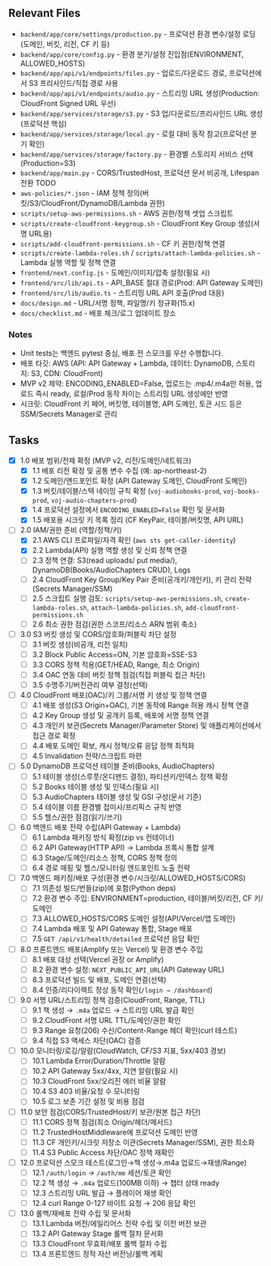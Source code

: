 ## Relevant Files

- `backend/app/core/settings/production.py` - 프로덕션 환경 변수/설정 로딩 (도메인, 버킷, 리전, CF 키 등)
- `backend/app/core/config.py` - 환경 분기/설정 진입점(ENVIRONMENT, ALLOWED_HOSTS)
- `backend/app/api/v1/endpoints/files.py` - 업로드/다운로드 경로, 프로덕션에서 S3 프리사인드/직접 경로 사용
- `backend/app/api/v1/endpoints/audio.py` - 스트리밍 URL 생성(Production: CloudFront Signed URL 우선)
- `backend/app/services/storage/s3.py` - S3 업/다운로드/프리사인드 URL 생성(프로덕션 핵심)
- `backend/app/services/storage/local.py` - 로컬 대비 동작 참고(프로덕션 분기 확인)
- `backend/app/services/storage/factory.py` - 환경별 스토리지 서비스 선택(Production=S3)
- `backend/app/main.py` - CORS/TrustedHost, 프로덕션 문서 비공개, Lifespan 전환 TODO
- `aws-policies/*.json` - IAM 정책 정의(버킷/S3/CloudFront/DynamoDB/Lambda 권한)
- `scripts/setup-aws-permissions.sh` - AWS 권한/정책 셋업 스크립트
- `scripts/create-cloudfront-keygroup.sh` - CloudFront Key Group 생성(서명 URL용)
- `scripts/add-cloudfront-permissions.sh` - CF 키 권한/정책 연결
- `scripts/create-lambda-roles.sh` / `scripts/attach-lambda-policies.sh` - Lambda 실행 역할 및 정책 연결
- `frontend/next.config.js` - 도메인/이미지/압축 설정(필요 시)
- `frontend/src/lib/api.ts` - API_BASE 절대 경로(Prod: API Gateway 도메인)
- `frontend/src/lib/audio.ts` - 스트리밍 URL API 호출(Prod 대응)
- `docs/design.md` - URL/서명 정책, 파일명/키 정규화(15.x)
- `docs/checklist.md` - 배포 체크/로그 업데이트 장소

### Notes

- Unit tests는 백엔드 pytest 중심, 배포 전 스모크를 우선 수행합니다.
- 배포 타깃: AWS (API: API Gateway + Lambda, 데이터: DynamoDB, 스토리지: S3, CDN: CloudFront)
- MVP v2 제약: ENCODING_ENABLED=False, 업로드는 .mp4/.m4a만 허용, 업로드 즉시 ready, 로컬/Prod 동작 차이는 스트리밍 URL 생성에만 반영
- 시크릿: CloudFront 키 페어, 버킷명, 테이블명, API 도메인, 토큰 시드 등은 SSM/Secrets Manager로 관리

## Tasks

- [x] 1.0 배포 범위/전제 확정 (MVP v2, 리전/도메인/네트워크)
  - [x] 1.1 배포 리전 확정 및 공통 변수 수집 (예: ap-northeast-2)
  - [x] 1.2 도메인/엔드포인트 확정 (API Gateway 도메인, CloudFront 도메인)
  - [x] 1.3 버킷/테이블/스택 네이밍 규칙 확정 (`voj-audiobooks-prod`, `voj-books-prod`, `voj-audio-chapters-prod`)
  - [x] 1.4 프로덕션 설정에서 `ENCODING_ENABLED=False` 확인 및 문서화
  - [x] 1.5 배포용 시크릿 키 목록 정리 (CF KeyPair, 테이블/버킷명, API URL)

- [ ] 2.0 IAM/권한 준비 (역할/정책/키)
  - [x] 2.1 AWS CLI 프로파일/자격 확인 (`aws sts get-caller-identity`)
  - [x] 2.2 Lambda(API) 실행 역할 생성 및 신뢰 정책 연결
  - [ ] 2.3 정책 연결: S3(read uploads/ put media/), DynamoDB(Books/AudioChapters CRUD), Logs
  - [ ] 2.4 CloudFront Key Group/Key Pair 준비(공개키/개인키), 키 관리 전략(Secrets Manager/SSM)
  - [ ] 2.5 스크립트 실행 검토: `scripts/setup-aws-permissions.sh`, `create-lambda-roles.sh`, `attach-lambda-policies.sh`, `add-cloudfront-permissions.sh`
  - [ ] 2.6 최소 권한 점검(권한 스코프/리소스 ARN 범위 축소)

- [ ] 3.0 S3 버킷 생성 및 CORS/암호화/퍼블릭 차단 설정
  - [ ] 3.1 버킷 생성(비공개, 리전 일치)
  - [ ] 3.2 Block Public Access=ON, 기본 암호화=SSE-S3
  - [ ] 3.3 CORS 정책 적용(GET/HEAD, Range, 최소 Origin)
  - [ ] 3.4 OAC 연동 대비 버킷 정책 점검(직접 퍼블릭 접근 차단)
  - [ ] 3.5 수명주기/버전관리 여부 결정(선택)

- [ ] 4.0 CloudFront 배포(OAC)/키 그룹/서명 키 생성 및 정책 연결
  - [ ] 4.1 배포 생성(S3 Origin+OAC), 기본 동작에 Range 허용 캐시 정책 연결
  - [ ] 4.2 Key Group 생성 및 공개키 등록, 배포에 서명 정책 연결
  - [ ] 4.3 개인키 보관(Secrets Manager/Parameter Store) 및 애플리케이션에서 접근 경로 확정
  - [ ] 4.4 배포 도메인 확보, 캐시 정책/오류 응답 정책 최적화
  - [ ] 4.5 Invalidation 전략/스크립트 마련

- [ ] 5.0 DynamoDB 프로덕션 테이블 준비(Books, AudioChapters)
  - [ ] 5.1 테이블 생성(스루풋/온디맨드 결정), 파티션키/인덱스 정책 확정
  - [ ] 5.2 Books 테이블 생성 및 인덱스(필요 시)
  - [ ] 5.3 AudioChapters 테이블 생성 및 GSI 구성(문서 기준)
  - [ ] 5.4 테이블 이름 환경별 접미사/프리픽스 규칙 반영
  - [ ] 5.5 헬스/권한 점검(읽기/쓰기)

- [ ] 6.0 백엔드 배포 전략 수립(API Gateway + Lambda)
  - [ ] 6.1 Lambda 패키징 방식 확정(zip vs 컨테이너)
  - [ ] 6.2 API Gateway(HTTP API) → Lambda 프록시 통합 설계
  - [ ] 6.3 Stage/도메인/리소스 정책, CORS 정책 정의
  - [ ] 6.4 경로 매핑 및 헬스/모니터링 엔드포인트 노출 전략

- [ ] 7.0 백엔드 패키징/배포 구성(환경 변수/시크릿/ALLOWED_HOSTS/CORS)
  - [ ] 7.1 의존성 빌드/번들(zip)에 포함(Python deps)
  - [ ] 7.2 환경 변수 주입: ENVIRONMENT=production, 테이블/버킷/리전, CF 키/도메인
  - [ ] 7.3 ALLOWED_HOSTS/CORS 도메인 설정(API/Vercel/앱 도메인)
  - [ ] 7.4 Lambda 배포 및 API Gateway 통합, Stage 배포
  - [ ] 7.5 `GET /api/v1/health/detailed` 프로덕션 응답 확인

- [ ] 8.0 프론트엔드 배포(Amplify 또는 Vercel) 및 환경 변수 주입
  - [ ] 8.1 배포 대상 선택(Vercel 권장 or Amplify)
  - [ ] 8.2 환경 변수 설정: `NEXT_PUBLIC_API_URL`(API Gateway URL)
  - [ ] 8.3 프로덕션 빌드 및 배포, 도메인 연결(선택)
  - [ ] 8.4 인증/리다이렉트 정상 동작 확인(`/login → /dashboard`)

- [ ] 9.0 서명 URL/스트리밍 정책 검증(CloudFront, Range, TTL)
  - [ ] 9.1 책 생성 → `.m4a` 업로드 → 스트리밍 URL 발급 확인
  - [ ] 9.2 CloudFront 서명 URL TTL/도메인/권한 확인
  - [ ] 9.3 Range 요청(206) 수신/Content-Range 헤더 확인(curl 테스트)
  - [ ] 9.4 직접 S3 액세스 차단(OAC) 검증

- [ ] 10.0 모니터링/로깅/알람(CloudWatch, CF/S3 지표, 5xx/403 경보)
  - [ ] 10.1 Lambda Error/Duration/Throttle 알람
  - [ ] 10.2 API Gateway 5xx/4xx, 지연 알람(필요 시)
  - [ ] 10.3 CloudFront 5xx/오리진 에러 비율 알람
  - [ ] 10.4 S3 403 비율/요청 수 모니터링
  - [ ] 10.5 로그 보존 기간 설정 및 비용 점검

- [ ] 11.0 보안 점검(CORS/TrustedHost/키 보관/원본 접근 차단)
  - [ ] 11.1 CORS 정책 점검(최소 Origin/헤더/메서드)
  - [ ] 11.2 TrustedHostMiddleware에 프로덕션 도메인 반영
  - [ ] 11.3 CF 개인키/시크릿 저장소 이관(Secrets Manager/SSM), 권한 최소화
  - [ ] 11.4 S3 Public Access 차단/OAC 정책 재확인

- [ ] 12.0 프로덕션 스모크 테스트(로그인→책 생성→.m4a 업로드→재생/Range)
  - [ ] 12.1 `/auth/login` → `/auth/me` 세션/토큰 확인
  - [ ] 12.2 책 생성 → `.m4a` 업로드(100MB 이하) → 챕터 상태 ready
  - [ ] 12.3 스트리밍 URL 발급 → 플레이어 재생 확인
  - [ ] 12.4 curl Range 0-127 바이트 요청 → 206 응답 확인

- [ ] 13.0 롤백/재배포 전략 수립 및 문서화
  - [ ] 13.1 Lambda 버전/에일리어스 전략 수립 및 이전 버전 보관
  - [ ] 13.2 API Gateway Stage 롤백 절차 문서화
  - [ ] 13.3 CloudFront 무효화/배포 롤백 절차 수립
  - [ ] 13.4 프론트엔드 정적 자산 버전닝/롤백 계획
